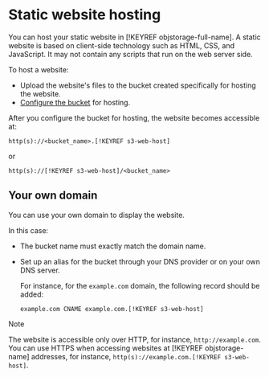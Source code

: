 # Static website hosting

You can host your static website in [!KEYREF objstorage-full-name]. A static website is based on client-side technology such as HTML, CSS, and JavaScript. It may not contain any scripts that run on the web server side.

To host a website:

- Upload the website's files to the bucket created specifically for hosting the website.
- [Configure the bucket](bucket-configuration.md) for hosting.

After you configure the bucket for hosting, the website becomes accessible at:

```
http(s)://<bucket_name>.[!KEYREF s3-web-host]
```

or

```
http(s)://[!KEYREF s3-web-host]/<bucket_name>
```

## Your own domain

You can use your own domain to display the website.

In this case:

- The bucket name must exactly match the domain name.

- Set up an alias for the bucket through your DNS provider or on your own DNS server.

    For instance, for the `example.com` domain, the following record should be added:

    ```
    example.com CNAME example.com.[!KEYREF s3-web-host]
    ```

> [!NOTE]
>
>The website is accessible only over HTTP, for instance, `http://example.com`. You can use HTTPS when accessing websites at [!KEYREF objstorage-name] addresses, for instance, `http(s)://example.com.[!KEYREF s3-web-host]`.

